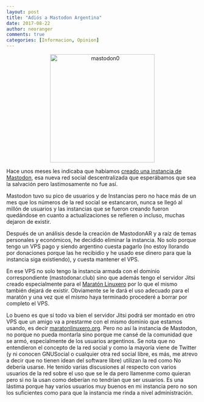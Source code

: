 ```yaml
---
layout: post
title: "Adiós a Mastodon Argentina"
date: 2017-08-22
author: neoranger
comments: true
categories: [Informacion, Opinion]
---
```


<center><img class=" size-full wp-image-4334 aligncenter" src="https://blogneositelinux.files.wordpress.com/2017/04/mastodon0.png" alt="mastodon0" width="274" height="285" /></center>

Hace unos meses les indicaba que habíamos [creado una instancia de Mastodon](https://neoranger.github.io/aporte-mastodonar-la-instancia-argentina-de-mastodon/), esa nueva red social descentralizada que esperábamos que sea la salvación pero lastimosamente no fue así.

Mastodon tuvo su pico de usuarios y de Instancias pero no hace más de un mes que los números de la red social se estancaron, nunca se llegó al millón de usuarios y las instancias que se fueron creando fueron quedándose en cuanto a actualizaciones se refieren o incluso, muchas dejaron de existir.

Después de un análisis desde la creación de MastodonAR y a raíz de temas personales y económicos, he decidido eliminar la instancia.
No solo porque tengo un VPS pago y siendo argentino cuesta pagarlo (no estoy llorando por donaciones porque las he recibidio y he usado ese dinero para que la instancia siga existiendo), y cuesta mantener el VPS.

En ese VPS no solo tengo la instancia armada con el dominio correspondiente (mastodonar.club) sino que además tengo el servidor Jitsi creado especialmente para el [Maratón Linuxero](https://maratonlinuxero.github.io) por lo que el mismo también dejará de existir. Obviamente se le dará el uso adecuado para el maratón y una vez que el mismo haya terminado procederé a borrar por completo el VPS.

Lo bueno es que si todo va bien el servidor Jitsi podrá ser montado en otro VPS que un amigo va a prestarme con el mismo dominio que estamos usando, es decir [maratonlinuxero.org](https://maratonlinuxero.org). Pero no así la instancia de Mastodon, no porque no pueda montarla sino porque me cansé de la comunidad que se armó, especialmente de los usuarios argentinos. Se nota que no entendieron el concepto de la red social y como la mayoría viene de Twitter (y ni conocen GNUSocial o cualquier otra red social libre, es más, me atrevo a decir que no tienen idean del software libre) utilizan la red como No debería usarse. He tenido varias discusiones al respecto con varios usuarios de la red sobre el uso que se le da pero llamenme como quieran pero si no la usan como deberían no tendrían que ser usuarios.
Es una lástima porque hay varios usuarios muy buenos en mi instancia pero no son los suficientes como para que la instancia me rinda a nivel administración.

